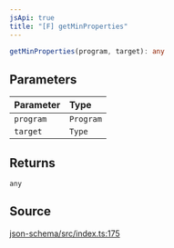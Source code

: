 ```yaml
---
jsApi: true
title: "[F] getMinProperties"
---
```


```ts
getMinProperties(program, target): any
```

## Parameters

| Parameter | Type      |
| :-------- | :-------- |
| `program` | `Program` |
| `target`  | `Type`    |

## Returns

`any`

## Source

[json-schema/src/index.ts:175](https://github.com/markcowl/cadl/blob/3db15286/packages/json-schema/src/index.ts#L175)
